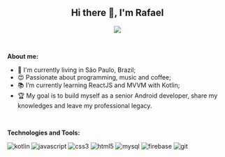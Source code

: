<h2 align="center">Hi there 👋, I'm Rafael</h2>  

<p align="center"> <a href="https://www.linkedin.com/in/rafaelfernandesdasilva/"><img src="https://img.shields.io/badge/linkedin-%230077B5.svg?&style=for-the-badge&logo=linkedin&logoColor=white" /></a></p>

<br>

<b>About me:</b>

- :house_with_garden: I'm currently living in São Paulo, Brazil;
- :heart_eyes: Passionate about programming, music and coffee;
- :books: I’m currently learning ReactJS and MVVM with Kotlin;
- :trophy: My goal is to build myself as a senior Android developer, share my knowledges and leave my professional legacy.

<br>

<b>Technologies and Tools:</b>

![kotlin](https://img.shields.io/badge/Kotlin-0095D5?&style=for-the-badge&logo=kotlin&logoColor=white)
![javascript](https://img.shields.io/badge/JavaScript-F7DF1E?style=for-the-badge&logo=javascript&logoColor=black)
![css3](https://img.shields.io/badge/CSS3-1572B6?style=for-the-badge&logo=css3&logoColor=white)
![html5](https://img.shields.io/badge/HTML5-E34F26?style=for-the-badge&logo=html5&logoColor=white)
![mysql](https://img.shields.io/badge/MySQL-00000F?style=for-the-badge&logo=mysql&logoColor=white)
![firebase](https://img.shields.io/badge/firebase-ffca28?style=for-the-badge&logo=firebase&logoColor=black)
![git](https://img.shields.io/badge/Git-F05032?style=for-the-badge&logo=git&logoColor=white)
